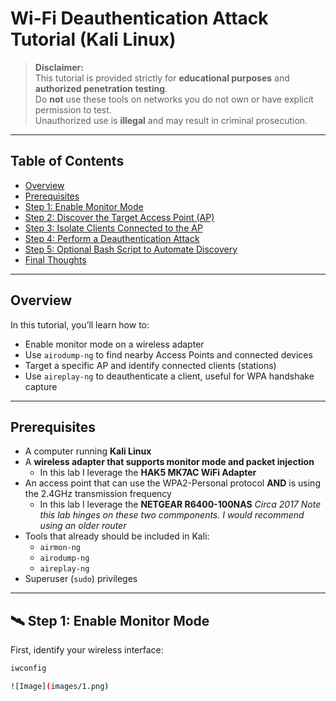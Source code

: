 # Wi-Fi Deauthentication Attack Tutorial (Kali Linux)

> **Disclaimer:**  
> This tutorial is provided strictly for **educational purposes** and **authorized penetration testing**.  
> Do **not** use these tools on networks you do not own or have explicit permission to test.  
> Unauthorized use is **illegal** and may result in criminal prosecution.

---

## Table of Contents

- [Overview](#overview)
- [Prerequisites](#prerequisites)
- [Step 1: Enable Monitor Mode](#step-1-enable-monitor-mode)
- [Step 2: Discover the Target Access Point (AP)](#step-2-discover-the-target-access-point-ap)
- [Step 3: Isolate Clients Connected to the AP](#step-3-isolate-clients-connected-to-the-ap)
- [Step 4: Perform a Deauthentication Attack](#step-4-perform-a-deauthentication-attack)
- [Step 5: Optional Bash Script to Automate Discovery](#step-5-optional-bash-script-to-automate-discovery)
- [Final Thoughts](#final-thoughts)

---

## Overview

In this tutorial, you’ll learn how to:
- Enable monitor mode on a wireless adapter
- Use `airodump-ng` to find nearby Access Points and connected devices
- Target a specific AP and identify connected clients (stations)
- Use `aireplay-ng` to deauthenticate a client, useful for WPA handshake capture

---

## Prerequisites

- A computer running **Kali Linux**
- A **wireless adapter that supports monitor mode and packet injection**
  - In this lab I leverage the **HAK5 MK7AC WiFi Adapter**
- An access point that can use the WPA2-Personal protocol **AND** is using the 2.4GHz transmission frequency
  - In this lab I leverage the **NETGEAR R6400-100NAS** *Circa 2017*
*Note this lab hinges on these two commponents. I would recommend using an older router*
- Tools that already should be included in Kali:
  - `airmon-ng`
  - `airodump-ng`
  - `aireplay-ng`
- Superuser (`sudo`) privileges

---

## 🛰️ Step 1: Enable Monitor Mode

First, identify your wireless interface:

```bash
iwconfig

![Image](images/1.png)